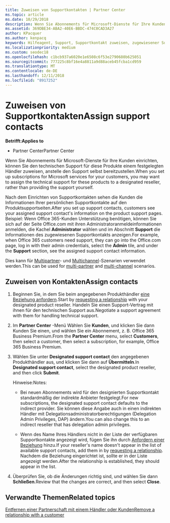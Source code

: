 ```yaml
---
title: Zuweisen von Supportkontakten | Partner Center
ms.topic: article
ms.date: 10/29/2018
description: Wenn Sie Abonnements für Microsoft-Dienste für Ihre Kunden einrichten, können Sie den technischen Support für diese Produkte einem festgelegten Händler zuweisen, anstelle den Support selbst bereitzustellen.
ms.assetid: 369DBE34-ABA2-40E6-BBDC-474C0CAD3A27
author: KPacquer
ms.author: kenpacq
keywords: Hilfeagent, Support, Supportkontakt zuweisen, zugewiesener Supportkontakt
ms.localizationpriority: medium
ms.custom: seodec18
ms.openlocfilehash: c1bcb937a6020e1e6508c6f53e2790680b625051
ms.sourcegitcommit: 777225c8bf16e4a8811a9d88aceb45fcba1cd959
ms.translationtype: MT
ms.contentlocale: de-DE
ms.lasthandoff: 12/11/2018
ms.locfileid: "8917252"
---
```

# <a name="assign-support-contacts"></a><span data-ttu-id="923a8-104">Zuweisen von Supportkontakten</span><span class="sxs-lookup"><span data-stu-id="923a8-104">Assign support contacts</span></span>

**<span data-ttu-id="923a8-105">Betrifft:</span><span class="sxs-lookup"><span data-stu-id="923a8-105">Applies to</span></span>**

-  <span data-ttu-id="923a8-106">Partner Center</span><span class="sxs-lookup"><span data-stu-id="923a8-106">Partner Center</span></span>

<span data-ttu-id="923a8-107">Wenn Sie Abonnements für Microsoft-Dienste für Ihre Kunden einrichten, können Sie den technischen Support für diese Produkte einem festgelegten Händler zuweisen, anstelle den Support selbst bereitzustellen.</span><span class="sxs-lookup"><span data-stu-id="923a8-107">When you set up subscriptions for Microsoft services for your customers, you may want to assign the technical support for these products to a designated reseller, rather than providing the support yourself.</span></span>

<span data-ttu-id="923a8-108">Nach dem Einrichten von Supportkontakten sehen die Kunden die Informationen Ihrer persönlichen Supportkontakte auf den Produktsupportseiten.</span><span class="sxs-lookup"><span data-stu-id="923a8-108">After you set up support contacts, customers see your assigned support contact's information on the product support pages.</span></span> <span data-ttu-id="923a8-109">Beispiel: Wenn Office 365-Kunden Unterstützung benötigen, können Sie sich auf der Seite Office.com mit ihren Administratoranmeldeinformationen anmelden, die Kachel **Administrator** wählen und im Abschnitt **Support** die Informationen des zugewiesenen Supportkontakts anzeigen.</span><span class="sxs-lookup"><span data-stu-id="923a8-109">For example, when Office 365 customers need support, they can go into the Office.com page, log in with their admin credentials, select the **Admin** tile, and under the **Support** section, see the assigned support contact information.</span></span>

<span data-ttu-id="923a8-110">Dies kann für [Multipartner](multipartner.md)- und [Multichannel](multichannel.md)-Szenarien verwendet werden.</span><span class="sxs-lookup"><span data-stu-id="923a8-110">This can be used for [multi-partner](multipartner.md) and [multi-channel](multichannel.md) scenarios.</span></span> 

<a href="" id="assigncontacts"></a>
## <a name="assign-contacts"></a><span data-ttu-id="923a8-111">Zuweisen von Kontakten</span><span class="sxs-lookup"><span data-stu-id="923a8-111">Assign contacts</span></span>

1.  <span data-ttu-id="923a8-112">Beginnen Sie, in dem Sie beim angegebenen Produkthändler [eine Beziehung anfordern](request-a-relationship-with-a-customer.md).</span><span class="sxs-lookup"><span data-stu-id="923a8-112">Start by [requesting a relationship](request-a-relationship-with-a-customer.md) with your designated product reseller.</span></span> <span data-ttu-id="923a8-113">Handeln Sie einen Support-Vertrag mit ihnen für den technischen Support aus.</span><span class="sxs-lookup"><span data-stu-id="923a8-113">Negotiate a support agreement with them for handling technical support.</span></span>

2.  <span data-ttu-id="923a8-114">Im **Partner Center** -Menü Wählen Sie **Kunden**, und klicken Sie dann Kunden Sie einen, und wählen Sie ein Abonnement, z. B. Office 365 Business Premium.</span><span class="sxs-lookup"><span data-stu-id="923a8-114">From the **Partner Center** menu, select **Customers**, then select a customer, then select a subscription, for example, Office 365 Business Premium.</span></span>

3.  <span data-ttu-id="923a8-115">Wählen Sie unter **Designated support contact** den angegebenen Produkthändler aus, und klicken Sie dann auf **Übermitteln**.</span><span class="sxs-lookup"><span data-stu-id="923a8-115">In  **Designated support contact**, select the designated product reseller, and then click **Submit**.</span></span> 

    <span data-ttu-id="923a8-116">Hinweise:</span><span class="sxs-lookup"><span data-stu-id="923a8-116">Notes:</span></span> 
    
    *  <span data-ttu-id="923a8-117">Bei neuen Abonnements wird für den designierten Supportkontakt standardmäßig der indirekte Anbieter festgelegt.</span><span class="sxs-lookup"><span data-stu-id="923a8-117">For new subscriptions, the designated support contact defaults to the indirect provider.</span></span> <span data-ttu-id="923a8-118">Sie können diese Angabe auch in einen indirekten Händler mit Delegationsadministratorberechtigungen (Delegation Admin Privileges, DAP) ändern.</span><span class="sxs-lookup"><span data-stu-id="923a8-118">You can also change this to an indirect reseller that has delegation admin privileges.</span></span>
    
    *  <span data-ttu-id="923a8-119">Wenn des Name Ihres Händlers nicht in der Liste der verfügbaren Supportkontakte angezeigt wird, fügen Sie ihn durch [Anfordern einer Beziehung](request-a-relationship-with-a-customer.md) hinzu.</span><span class="sxs-lookup"><span data-stu-id="923a8-119">If your reseller's name doesn't appear in the list of available support contacts, add them in by [requesting a relationship](request-a-relationship-with-a-customer.md).</span></span> <span data-ttu-id="923a8-120">Nachdem die Beziehung eingerichtet ist, sollte er in der Liste angezeigt werden.</span><span class="sxs-lookup"><span data-stu-id="923a8-120">After the relationship is established, they should appear in the list.</span></span>  

4.  <span data-ttu-id="923a8-121">Überprüfen Sie, ob die Änderungen richtig sind, und wählen Sie dann **Schließen**.</span><span class="sxs-lookup"><span data-stu-id="923a8-121">Review that the changes are correct, and then select **Close**.</span></span>

## <a name="related-topics"></a><span data-ttu-id="923a8-122">Verwandte Themen</span><span class="sxs-lookup"><span data-stu-id="923a8-122">Related topics</span></span>

[<span data-ttu-id="923a8-123">Entfernen einer Partnerschaft mit einem Händler oder Kunden</span><span class="sxs-lookup"><span data-stu-id="923a8-123">Remove a relationship with a customer</span></span>](remove-a-relationship.md)
